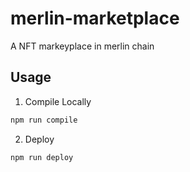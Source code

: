 # merlin-marketplace
A NFT markeyplace in merlin chain

## Usage

1. Compile Locally

```sh
npm run compile
```

2. Deploy
```sh
npm run deploy
```